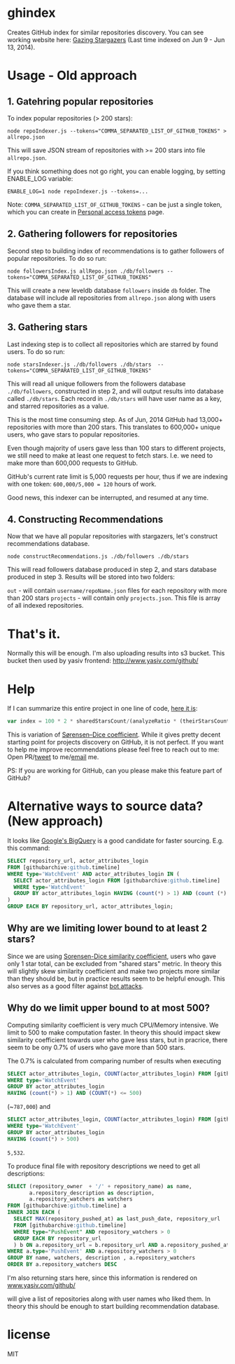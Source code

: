 # ghindex

Creates GitHub index for similar repositories discovery. You can see working
website here: [Gazing Stargazers](http://www.yasiv.com/github/) (Last time indexed on Jun 9 - Jun 13, 2014). 

# Usage - Old approach

## 1. Gatehring popular repositories

To index popular repositories (> 200 stars):

```
node repoIndexer.js --tokens="COMMA_SEPARATED_LIST_OF_GITHUB_TOKENS" > allrepo.json
```

This will save JSON stream of repositories with >= 200 stars into file `allrepo.json`.

If you think something does not go right, you can enable logging, by setting ENABLE_LOG
variable:

```
ENABLE_LOG=1 node repoIndexer.js --tokens=...
```

Note: `COMMA_SEPARATED_LIST_OF_GITHUB_TOKENS` - can be just a single token, which you can create in [Personal access tokens](https://github.com/settings/applications) page.


## 2. Gathering followers for repositories

Second step to building index of recommendations is to gather followers of popular
repositories. To do so run:

```
node followersIndex.js allRepo.json ./db/followers --tokens="COMMA_SEPARATED_LIST_OF_GITHUB_TOKENS"
```

This will create a new leveldb database `followers` inside `db` folder. The database
will include all repositories from `allrepo.json` along with users who gave them a star.

## 3. Gathering stars

Last indexing step is to collect all repositories which are starred by found users.
To do so run:

```
node starsIndexer.js ./db/followers ./db/stars  --tokens="COMMA_SEPARATED_LIST_OF_GITHUB_TOKENS"
```

This will read all unique followers from the followers database `./db/followers`,
constructed in step 2, and will output results into database called `./db/stars`.
Each record in `./db/stars` will have user name as a key, and starred repositories
as a value.

This is the most time consuming step. As of Jun, 2014 GitHub had 13,000+ repositories
with more than 200 stars. This translates to 600,000+ unique users, who gave stars
to popular repositories.

Even though majority of users gave less than 100 stars to different projects, we
still need to make at least one request to fetch stars. I.e. we need to make more
than 600,000 requests to GitHub.

GitHub's current rate limit is 5,000 requests per hour, thus if we are indexing
with one token: `600,000/5,000 = 120` hours of work.

Good news, this indexer can be interrupted, and resumed at any time.

## 4. Constructing Recommendations

Now that we have all popular repositories with stargazers, let's construct 
recommendations database.

```
node constructRecommendations.js ./db/followers ./db/stars
```

This will read followers database produced in step 2, and stars database produced
in step 3. Results will be stored into two folders:

`out` - will contain `username/repoName.json` files for each repository with more than 200 stars
`projects` - will contain only `projects.json`. This file is array of all indexed repositories.

# That's it.

Normally this will be enough. I'm also uploading results into s3 bucket. This bucket
then used by yasiv frontend: http://www.yasiv.com/github/

# Help

If I can summarize this entire project in one line of code, [here it is](https://github.com/anvaka/ghindex/blob/03eba6e4b0f317f99f3b997fec62bf9f9b87e956/lib/findRelated.js#L31):

``` js
var index = 100 * 2 * sharedStarsCount/(analyzeRatio * (theirStarsCount + ourStarsCount));
```

This is variation of [Sørensen–Dice coefficient](http://en.wikipedia.org/wiki/S%C3%B8rensen%E2%80%93Dice_coefficient).
While it gives pretty decent starting point for projects discovery on GitHub,
it is not perfect. If you want to help me improve recommendations please feel free
to reach out to me: Open PR/[tweet](https://twitter.com/anvaka) to me/[email](mailto:anvaka@gmail.com) me.

PS: If you are working for GitHub, can you please make this feature part of GitHub?

# Alternative ways to source data? (New approach)

It looks like [Google's BigQuery](https://bigquery.cloud.google.com) is a good candidate 
for faster sourcing. E.g. this command:

``` sql
SELECT repository_url, actor_attributes_login
FROM [githubarchive:github.timeline]
WHERE type='WatchEvent' AND actor_attributes_login IN (
  SELECT actor_attributes_login FROM [githubarchive:github.timeline] 
  WHERE type='WatchEvent'
  GROUP BY actor_attributes_login HAVING (count(*) > 1) AND (count (*) < 500)
)
GROUP EACH BY repository_url, actor_attributes_login;
```

## Why are we limiting lower bound to at least 2 stars?

Since we are using  [Sorensen-Dice similarity coefficient](https://en.wikipedia.org/wiki/S%C3%B8rensen%E2%80%93Dice_coefficient),
users who gave only 1 star total, can be excluded from "shared stars" metric.
In theory this will slightly skew similarity coefficient and make two projects more
similar than they should be, but in practice results seem to be helpful enough. This
also serves as a good filter against [bot attacks](https://github.com/Rohfosho/CosmosBrowserBackend/issues/13).

## Why do we limit upper  bound to at most 500? 

Computing similarity coefficient is very much CPU/Memory intensive. We limit to 500
to make computation faster. In theory this should impact skew similarity coefficient
towards user who gave less stars, but in pracrice, there seem to be ony 0.7% of users
who gave more than 500 stars.

The 0.7% is calculated from comparing number of results when executing

``` sql
SELECT actor_attributes_login, COUNT(actor_attributes_login) FROM [githubarchive:github.timeline] 
WHERE type='WatchEvent'
GROUP BY actor_attributes_login 
HAVING (count(*) > 1) AND (COUNT(*) <= 500)
```

(~`787,000`) and

``` sql
SELECT actor_attributes_login, COUNT(actor_attributes_login) FROM [githubarchive:github.timeline] 
WHERE type='WatchEvent'
GROUP BY actor_attributes_login 
HAVING (count(*) > 500)
```

`5,532`.

To produce final file with repository descriptions we need to get all descriptions:

``` sql
SELECT (repository_owner  + '/' + repository_name) as name, 
       a.repository_description as description, 
       a.repository_watchers as watchers
FROM [githubarchive:github.timeline] a
INNER JOIN EACH (
  SELECT MAX(repository_pushed_at) as last_push_date, repository_url
  FROM [githubarchive:github.timeline]
  WHERE type="PushEvent" AND repository_watchers > 0
  GROUP EACH BY repository_url
  ) b ON a.repository_url = b.repository_url AND a.repository_pushed_at = b.last_push_date
WHERE a.type='PushEvent' AND a.repository_watchers > 0
GROUP BY name, watchers, description , a.repository_watchers 
ORDER BY a.repository_watchers DESC
```

I'm also returning stars here, since this information is rendered on www.yasiv.com/github/

will give a list of repositories along with user names who liked them. In theory 
this should be enough to start building recommendation database.

# license

MIT
